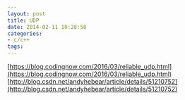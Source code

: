```yaml
---
layout: post
title: UDP
date: 2014-02-11 18:28:58
categories:
- c/c++
tags:
---
```


[https://blog.codingnow.com/2016/03/reliable_udp.html](https://blog.codingnow.com/2016/03/reliable_udp.html)  
[http://blog.csdn.net/andyhebear/article/details/51210752](http://blog.csdn.net/andyhebear/article/details/51210752)  